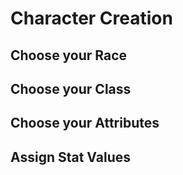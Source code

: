 # Character Creation

## Choose your Race

## Choose your Class

## Choose your Attributes

## Assign Stat Values
